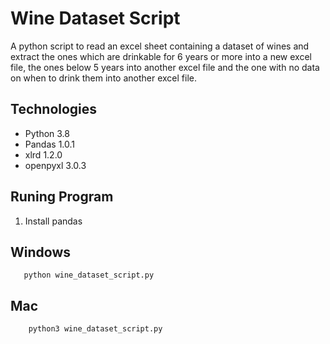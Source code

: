 # Wine Dataset Script
A python script to read an excel sheet containing a dataset of wines and extract the ones which are drinkable for 6 years or more into a new excel file, the ones below 5 years into another excel file and the one with no data on when to drink them into another excel file.

## Technologies
* Python 3.8
* Pandas 1.0.1
* xlrd 1.2.0
* openpyxl 3.0.3


## Runing Program
1. Install pandas

Windows
-------
   ```
      python wine_dataset_script.py

   ```


 Mac
--------
  ```
      python3 wine_dataset_script.py
  ```
